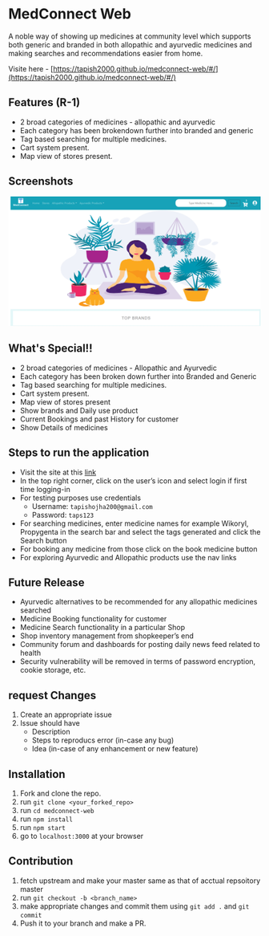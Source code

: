 # MedConnect Web

A noble way of showing up medicines at community level which supports both generic and branded in both allopathic and ayurvedic medicines and making searches and recommendations easier from home.

Visite here - [https://tapish2000.github.io/medconnect-web/#/](https://tapish2000.github.io/medconnect-web/#/)

## Features (R-1)
 - 2 broad categories of medicines - allopathic and ayurvedic
 - Each category has been brokendown further into branded and generic
 - Tag based searching for multiple medicines.
 - Cart system present.
 - Map view of stores present.
## Screenshots
![Home Page](screenshots/Home.png "Home Page")

## What's Special!!
- 2 broad categories of medicines - Allopathic and Ayurvedic
- Each category has been broken down further into Branded and Generic
- Tag based searching for multiple medicines.
- Cart system present.
- Map view of stores present
- Show brands and Daily use product
- Current Bookings and past History for customer
- Show Details of medicines

## Steps to run the application
- Visit the site at this [link](https://tapish2000.github.io/medconnect-web/#/)
- In the top right corner, click on the user’s icon and select login if first time logging-in
- For testing purposes use credentials
   - Username: `tapishojha200@gmail.com`
   - Password: `taps123`
- For searching medicines, enter medicine names for example Wikoryl, Propygenta in the search bar and select the tags generated and click the Search button
- For booking any medicine from those click on the book medicine button
- For exploring Ayurvedic and Allopathic products use the nav links

## Future Release
- Ayurvedic alternatives to be recommended for any allopathic medicines searched
- Medicine Booking functionality for customer
- Medicine Search functionality in a particular Shop
- Shop inventory management from shopkeeper’s end
- Community forum and dashboards for posting daily news feed related to health
- Security vulnerability will be removed in terms of password encryption, cookie storage, etc.

## request Changes
 1. Create an appropriate issue
 2. Issue should have
    - Description
    - Steps to reproducs error (in-case any bug)
    - Idea (in-case of any enhancement or new feature)
## Installation
 1. Fork and clone the repo.
 2. run `git clone <your_forked_repo>`
 3. run `cd medconnect-web`
 4. run `npm install`
 5. run `npm start`
 6. go to `localhost:3000` at your browser
## Contribution
 1. fetch upstream and make your master same as that of acctual repsoitory master
 2. run `git checkout -b <branch_name>`
 3. make appropriate changes and commit them using `git add .` and `git commit`
 4. Push it to your branch and make a PR.